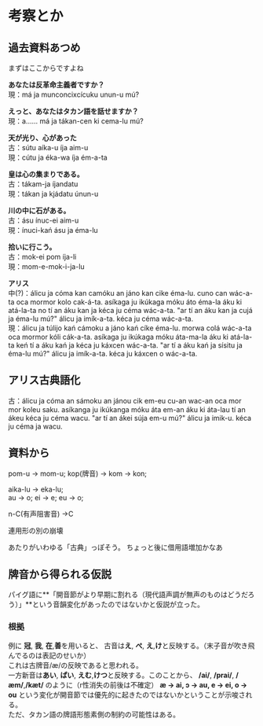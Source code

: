 # 考察とか

## 過去資料あつめ
まずはここからですよね

**あなたは反革命主義者ですか？**  
現：má ja munconcixcícuku unun-u mú?  

**えっと、あなたはタカン語を話せますか？**  
現：a...... má ja tákan-cen ki cema-lu mú?  

**天が光り、心があった**  
古：sútu aíka-u íja aim-u  
現：cútu ja éka-wa íja ém-a-ta  

**皇は心の集まりである。**  
古：tákam-ja íjandatu  
現：tákan ja kjádatu únun-u  

**川の中に石がある。**  
古：ásu ínuc-ei aim-u  
現：ínuci-kań ásu ja éma-lu  

**拾いに行こう。**  
古：mok-ei pom íja-li  
現：mom-e-mok-i-ja-lu  

**アリス**  
中(?)：álicu ja cóma kan camóku an jáno kan cike éma-lu. cuno can wác-a-ta oca mormor kolo cak-á-ta. asíkaga ju ikúkaga móku áto éma-la áku ki atá-la-ta no tí an áku kan ja kéca ju céma wác-a-ta. "ar tí an áku kan ja cujá ja éma-lu mú?" álicu ja imík-a-ta. kéca ju céma wác-a-ta.  
現：álicu ja túlijo kań cámoku a jáno kań cíke éma-lu. morwa colá wác-a-ta oca mormor kóli cák-a-ta. asíkaga ju ikúkaga móku áta-ma-la áku ki atá-la-ta keń tí a áku kań ja kéca ju káxcen wác-a-ta. "ar tí a áku kań ja sísitu ja éma-lu mú?" álicu ja imík-a-ta. kéca ju káxcen o wác-a-ta.   


## アリス古典語化  
古：álicu ja cóma an sámoku an jánou cik em-eu cu-an wac-an oca mor mor koleu saku. asíkanga ju ikúkanga móku áta em-an áku ki áta-lau tí an ákeu kéca ju céma wacu. "ar tí an ákei súja em-u mú?" álicu ja imik-u. kéca ju céma ja wacu.  

## 資料から
pom-u → mom-u;
kop(牌音) → kom → kon;  

aika-lu → eka-lu;  
au → o;
ei → e;
eu → o;

n-C(有声阻害音) →C  
  
連用形の別の崩壊  

あたりがいわゆる「古典」っぽそう。
ちょっと後に借用語増加かなあ

## 牌音から得られる仮説
パイグ語に**「開音節がより早期に割れる（現代語声調が無声のものはどうだろう）」**という音韻変化があったのではないかと仮説が立った。  
### 根拠
例に **冠**, **我**, **在**,**善**を用いると、
古音は**え**, **ぺ**, **え**,**け**と反映する。（末子音が吹き飛んでるのは表記のせいか）  
これは古牌音/æ/の反映であると思われる。  
一方新音は**あい**, **ぱい**, **えむ**,**けつ**と反映する。このことから、
**/ai/**, **/prai/**, **/æm/**,**/kæt/** のように（r性消失の前後は不確定）
**æ -> ai, ɔ -> au, e -> ei, o -> ou** という変化が開音節では優先的に起きたのではないかということが示唆される。  
ただ、タカン語の牌語形態素側の制約の可能性はある。








